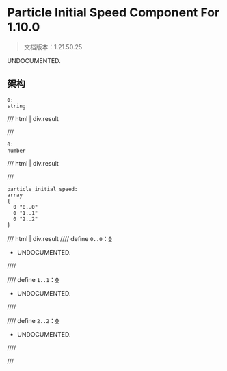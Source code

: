 # Particle Initial Speed Component For 1.10.0

> 文档版本：1.21.50.25

UNDOCUMENTED.

## 架构

```mcschema
0:
string

```

/// html | div.result

///


```mcschema
0:
number

```

/// html | div.result

///




```mcschema
particle_initial_speed:
array
{
  0 "0..0"
  0 "1..1"
  0 "2..2"
}

```

/// html | div.result
//// define
`0..0`：<samp>[0](#assets.schemas-blockception.molang.number.json)</samp>

- UNDOCUMENTED.


////


//// define
`1..1`：<samp>[0](#assets.schemas-blockception.molang.number.json)</samp>

- UNDOCUMENTED.


////


//// define
`2..2`：<samp>[0](#assets.schemas-blockception.molang.number.json)</samp>

- UNDOCUMENTED.


////


///


